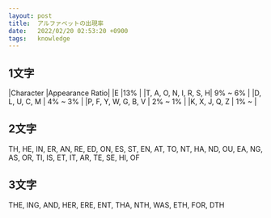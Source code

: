 ```yaml
---
layout: post
title:  アルファベットの出現率
date:   2022/02/20 02:53:20 +0900
tags:   knowledge
---
```


## 1文字

|Character             |Appearance Ratio|
|E                     |13%             |
|T, A, O, N, I, R, S, H| 9% ~  6%       |
|D, L, U, C, M         | 4% ~  3%       |
|P, F, Y, W, G, B, V   | 2% ~  1%       |
|K, X, J, Q, Z         | 1% ~           |

## 2文字

TH, HE, IN, ER, AN,
RE, ED, ON, ES, ST,
EN, AT, TO, NT, HA,
ND, OU, EA, NG, AS,
OR, TI, IS, ET, IT,
AR, TE, SE, HI, OF

## 3文字

THE, ING, AND, HER, ERE,
ENT, THA, NTH, WAS, ETH,
FOR, DTH
